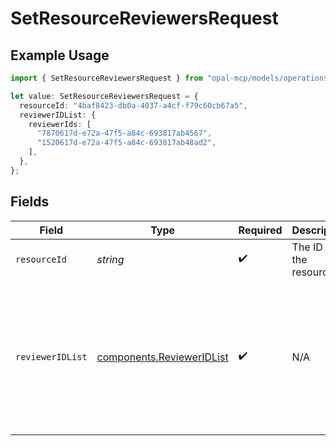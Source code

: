 # SetResourceReviewersRequest

## Example Usage

```typescript
import { SetResourceReviewersRequest } from "opal-mcp/models/operations";

let value: SetResourceReviewersRequest = {
  resourceId: "4baf8423-db0a-4037-a4cf-f79c60cb67a5",
  reviewerIDList: {
    reviewerIds: [
      "7870617d-e72a-47f5-a84c-693817ab4567",
      "1520617d-e72a-47f5-a84c-693817ab48ad2",
    ],
  },
};
```

## Fields

| Field                                                                                                   | Type                                                                                                    | Required                                                                                                | Description                                                                                             | Example                                                                                                 |
| ------------------------------------------------------------------------------------------------------- | ------------------------------------------------------------------------------------------------------- | ------------------------------------------------------------------------------------------------------- | ------------------------------------------------------------------------------------------------------- | ------------------------------------------------------------------------------------------------------- |
| `resourceId`                                                                                            | *string*                                                                                                | :heavy_check_mark:                                                                                      | The ID of the resource.                                                                                 | 4baf8423-db0a-4037-a4cf-f79c60cb67a5                                                                    |
| `reviewerIDList`                                                                                        | [components.ReviewerIDList](../../models/components/revieweridlist.md)                                  | :heavy_check_mark:                                                                                      | N/A                                                                                                     | {<br/>"reviewer_ids": [<br/>"7870617d-e72a-47f5-a84c-693817ab4567",<br/>"1520617d-e72a-47f5-a84c-693817ab48ad2"<br/>]<br/>} |